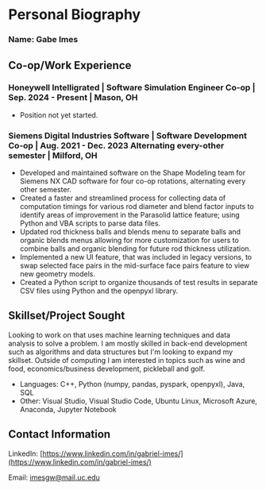 # Personal Biography

### Name: Gabe Imes

## Co-op/Work Experience

### Honeywell Intelligrated | Software Simulation Engineer Co-op | Sep. 2024 -  Present | Mason, OH

- Position not yet started.

### Siemens Digital Industries Software | Software Development Co-op | Aug. 2021 - Dec. 2023 Alternating every-other semester | Milford, OH

- Developed and maintained software on the Shape Modeling team for Siemens NX CAD software for four co-op rotations, alternating every other semester.
- Created a faster and streamlined process for collecting data of computation timings for various rod diameter and blend factor inputs to identify areas of improvement in the Parasolid lattice feature; using Python and VBA scripts to parse data files.	
- Updated rod thickness balls and blends menu to separate balls and organic blends menus allowing for more customization for users to combine balls and organic blending for future rod thickness utilization.
- Implemented a new UI feature, that was included in legacy versions, to swap selected face pairs in the mid-surface face pairs feature to view new geometry models.
- Created a Python script to organize thousands of test results in separate CSV files using Python and the openpyxl library.

## Skillset/Project Sought

Looking to work on that uses machine learning techniques and data analysis to solve a problem. I am mostly skilled in back-end development such as algorithms and data structures but I'm looking to expand my skillset. Outside of computing I am interested in topics such as wine and food, economics/business development, pickleball and golf. 

- Languages: C++, Python (numpy, pandas, pyspark, openpyxl), Java, SQL
- Other: Visual Studio, Visual Studio Code, Ubuntu Linux, Microsoft Azure, Anaconda, Jupyter Notebook

## Contact Information

LinkedIn: [https://www.linkedin.com/in/gabriel-imes/](https://www.linkedin.com/in/gabriel-imes/)

Email: [imesgw@mail.uc.edu](imesgw@mail.uc.edu)


